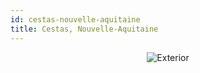 ```yaml
---
id: cestas-nouvelle-aquitaine
title: Cestas, Nouvelle-Aquitaine
---
```


<center><img src="https://i.travelapi.com/hotels/2000000/1700000/1699500/1699402/236b1308_z.jpg" alt="Exterior" /></center>

